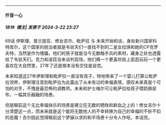 ﻿
*****

####  仟音一心  
##### 181#         楼主| 发表于 2024-3-22 23:27

69话 伊斯理、普兰提亚、修女吉尔、毗萨拉 与 未来开始和谈，身处新兴国家科特库尔，这个国家的统治者就是韦驮天们一直找不到的二皇女拉琪和她的CP克罗夫特，当然是作为傀儡，他们的孩子就是当今无数触手兵的素材，藏身之处也透露给了韦驮天们。克力和波菈没来谈判现场，他们俩一个更喜欢街上逛逛玩玩一个更喜欢在大自然里，27年了还是根本没有交往是自觉。

未来知道这27年伊斯理和毗萨拉一直没有孩子，特地带来了一个婴儿打算让毗萨拉领养，伊斯理注意到毗萨拉为此露出了从未有过的幸福表情，感叹未来真是个可怕的对手，不愧是最恐怖的调教师。未来和护士梅尔可让毗萨拉给孩子喂奶换尿布，一幅其乐融融的场景。

但是眼前这个无比幸福快乐的场景是建立在无数的牺牲和鲜血之上的！修女吉尔十分清楚这一点，而未来就是这个能将无数他人的不幸转换为自己的幸福的不折不扣的恶魔！吉尔因此觉得眼前这个梦寐以求的和平场景十分令人作呕。本话完。

